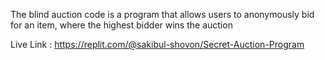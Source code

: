 The blind auction code is a program that allows users to anonymously bid for an item, where the highest bidder wins the auction

Live Link : https://replit.com/@sakibul-shovon/Secret-Auction-Program